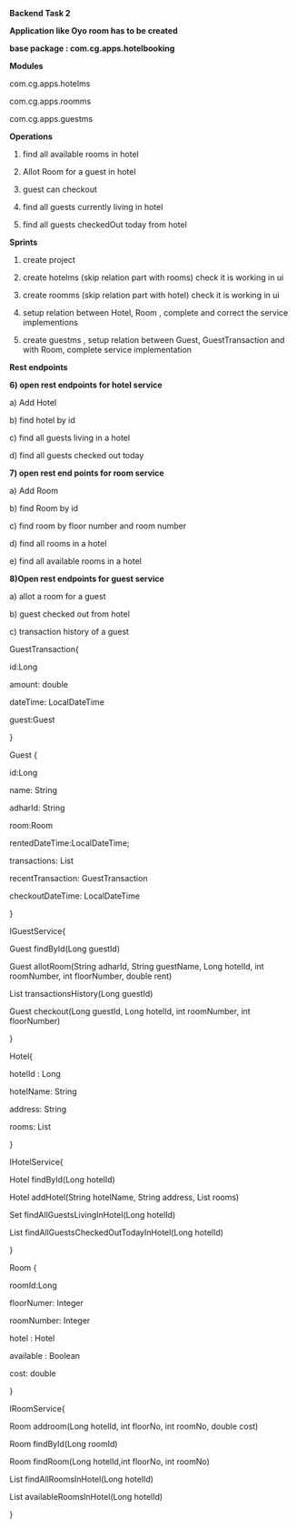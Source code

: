 **Backend Task 2** 

**Application like Oyo room has to be created**

**base package : com.cg.apps.hotelbooking**

**Modules**

com.cg.apps.hotelms
         
com.cg.apps.roomms
               
 com.cg.apps.guestms     


**Operations**
1) find all available rooms in hotel

2) Allot Room for a guest in hotel

3) guest can checkout

4) find all guests currently living in hotel

5) find all guests checkedOut today from hotel



**Sprints**


1) create project

2) create hotelms (skip relation part with rooms) check it is working in ui

3) create roomms (skip relation part with hotel) check it is working in ui

4) setup relation between Hotel, Room , complete and correct the service implementions

5) create guestms , setup relation between Guest, GuestTransaction and with Room, complete service implementation

**Rest endpoints**

**6) open rest endpoints for hotel service**

a) Add Hotel 

b) find hotel by id 

c) find all guests living in a hotel 

d) find all guests checked out today

**7) open rest end points for room service**

a) Add Room

b) find Room by id

c) find room by floor number and room number

d) find all rooms in a hotel

e) find all available rooms in a hotel

**8)Open rest endpoints for guest service**

a) allot a room for a guest

b) guest checked out from hotel 

c) transaction history of a guest
 
 GuestTransaction{

id:Long

amount: double

dateTime: LocalDateTime

guest:Guest

}


Guest {

id:Long

name: String

adharId: String

room:Room

rentedDateTime:LocalDateTime;

transactions: List <GuestTransaction>

recentTransaction: GuestTransaction

checkoutDateTime: LocalDateTime

}



IGuestService{

Guest findById(Long guestId)

Guest allotRoom(String adharId, String guestName, Long hotelId, int roomNumber, int floorNumber, double rent)

List <GuestTransaction> transactionsHistory(Long guestId)

Guest checkout(Long guestId, Long hotelId, int roomNumber, int floorNumber)

}


Hotel{

hotelId : Long

hotelName: String

address: String 

rooms: List <Room>

}

IHotelService{

Hotel findById(Long hotelId)

Hotel addHotel(String hotelName, String address, List <Room> rooms)

Set <Guest>  findAllGuestsLivingInHotel(Long hotelId)

List <Guest>  findAllGuestsCheckedOutTodayInHotel(Long hotelId)

}


Room {

roomId:Long

floorNumer: Integer

roomNumber: Integer

hotel : Hotel

available : Boolean

cost: double

}


IRoomService{

Room addroom(Long hotelId, int floorNo, int roomNo, double cost) 

Room findById(Long roomId)

Room findRoom(Long hotelId,int floorNo, int roomNo)

List <Room>  findAllRoomsInHotel(Long hotelId)

List <Room>  availableRoomsInHotel(Long hotelId)

}

 
     

